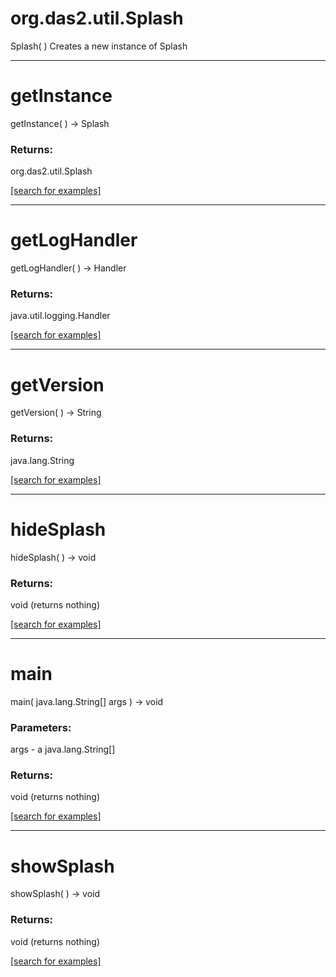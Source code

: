 # org.das2.util.Splash
Splash( )
Creates a new instance of Splash

***
<a name="getInstance"></a>
# getInstance
getInstance(  ) &rarr; Splash



### Returns:
org.das2.util.Splash


<a href="https://github.com/autoplot/dev/search?q=getInstance&unscoped_q=getInstance">[search for examples]</a>

***
<a name="getLogHandler"></a>
# getLogHandler
getLogHandler(  ) &rarr; Handler



### Returns:
java.util.logging.Handler


<a href="https://github.com/autoplot/dev/search?q=getLogHandler&unscoped_q=getLogHandler">[search for examples]</a>

***
<a name="getVersion"></a>
# getVersion
getVersion(  ) &rarr; String



### Returns:
java.lang.String


<a href="https://github.com/autoplot/dev/search?q=getVersion&unscoped_q=getVersion">[search for examples]</a>

***
<a name="hideSplash"></a>
# hideSplash
hideSplash(  ) &rarr; void



### Returns:
void (returns nothing)


<a href="https://github.com/autoplot/dev/search?q=hideSplash&unscoped_q=hideSplash">[search for examples]</a>

***
<a name="main"></a>
# main
main( java.lang.String[] args ) &rarr; void



### Parameters:
args - a java.lang.String[]

### Returns:
void (returns nothing)


<a href="https://github.com/autoplot/dev/search?q=main&unscoped_q=main">[search for examples]</a>

***
<a name="showSplash"></a>
# showSplash
showSplash(  ) &rarr; void



### Returns:
void (returns nothing)


<a href="https://github.com/autoplot/dev/search?q=showSplash&unscoped_q=showSplash">[search for examples]</a>

